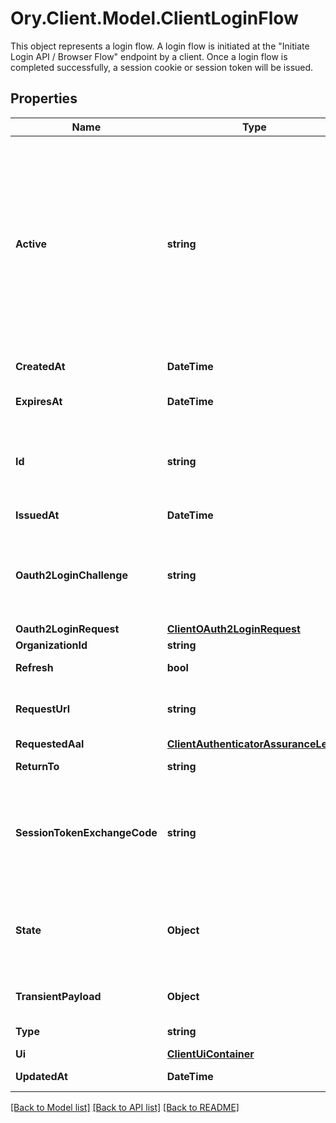 # Ory.Client.Model.ClientLoginFlow
This object represents a login flow. A login flow is initiated at the \"Initiate Login API / Browser Flow\" endpoint by a client.  Once a login flow is completed successfully, a session cookie or session token will be issued.

## Properties

Name | Type | Description | Notes
------------ | ------------- | ------------- | -------------
**Active** | **string** | The active login method  If set contains the login method used. If the flow is new, it is unset. password CredentialsTypePassword oidc CredentialsTypeOIDC totp CredentialsTypeTOTP lookup_secret CredentialsTypeLookup webauthn CredentialsTypeWebAuthn code CredentialsTypeCodeAuth link_recovery CredentialsTypeRecoveryLink  CredentialsTypeRecoveryLink is a special credential type linked to the link strategy (recovery flow).  It is not used within the credentials object itself. code_recovery CredentialsTypeRecoveryCode | [optional] 
**CreatedAt** | **DateTime** | CreatedAt is a helper struct field for gobuffalo.pop. | [optional] 
**ExpiresAt** | **DateTime** | ExpiresAt is the time (UTC) when the flow expires. If the user still wishes to log in, a new flow has to be initiated. | 
**Id** | **string** | ID represents the flow&#39;s unique ID. When performing the login flow, this represents the id in the login UI&#39;s query parameter: http://&lt;selfservice.flows.login.ui_url&gt;/?flow&#x3D;&lt;flow_id&gt; | 
**IssuedAt** | **DateTime** | IssuedAt is the time (UTC) when the flow started. | 
**Oauth2LoginChallenge** | **string** | Ory OAuth 2.0 Login Challenge.  This value is set using the &#x60;login_challenge&#x60; query parameter of the registration and login endpoints. If set will cooperate with Ory OAuth2 and OpenID to act as an OAuth2 server / OpenID Provider. | [optional] 
**Oauth2LoginRequest** | [**ClientOAuth2LoginRequest**](ClientOAuth2LoginRequest.md) |  | [optional] 
**OrganizationId** | **string** |  | [optional] 
**Refresh** | **bool** | Refresh stores whether this login flow should enforce re-authentication. | [optional] 
**RequestUrl** | **string** | RequestURL is the initial URL that was requested from Ory Kratos. It can be used to forward information contained in the URL&#39;s path or query for example. | 
**RequestedAal** | [**ClientAuthenticatorAssuranceLevel**](ClientAuthenticatorAssuranceLevel.md) |  | [optional] 
**ReturnTo** | **string** | ReturnTo contains the requested return_to URL. | [optional] 
**SessionTokenExchangeCode** | **string** | SessionTokenExchangeCode holds the secret code that the client can use to retrieve a session token after the login flow has been completed. This is only set if the client has requested a session token exchange code, and if the flow is of type \&quot;api\&quot;, and only on creating the login flow. | [optional] 
**State** | **Object** | State represents the state of this request:  choose_method: ask the user to choose a method to sign in with sent_email: the email has been sent to the user passed_challenge: the request was successful and the login challenge was passed. | 
**TransientPayload** | **Object** | TransientPayload is used to pass data from the login to hooks and email templates | [optional] 
**Type** | **string** | The flow type can either be &#x60;api&#x60; or &#x60;browser&#x60;. | 
**Ui** | [**ClientUiContainer**](ClientUiContainer.md) |  | 
**UpdatedAt** | **DateTime** | UpdatedAt is a helper struct field for gobuffalo.pop. | [optional] 

[[Back to Model list]](../README.md#documentation-for-models) [[Back to API list]](../README.md#documentation-for-api-endpoints) [[Back to README]](../README.md)

